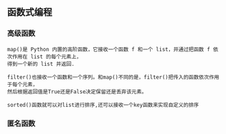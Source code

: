 ## 函数式编程

### 高级函数
```
map()是 Python 内置的高阶函数，它接收一个函数 f 和一个 list，并通过把函数 f 依次作用在 list 的每个元素上，
得到一个新的 list 并返回.
```
```
filter()也接收一个函数和一个序列。和map()不同的是，filter()把传入的函数依次作用于每个元素，
然后根据返回值是True还是False决定保留还是丢弃该元素。
```
```
sorted()函数就可以对list进行排序,还可以接收一个key函数来实现自定义的排序
```

### 匿名函数